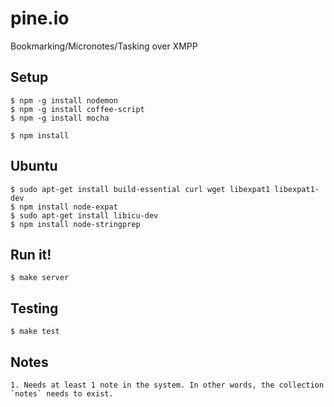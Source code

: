 pine.io
=======

Bookmarking/Micronotes/Tasking over XMPP


Setup
-----

	$ npm -g install nodemon
	$ npm -g install coffee-script
	$ npm -g install mocha

	$ npm install

Ubuntu 
------

	$ sudo apt-get install build-essential curl wget libexpat1 libexpat1-dev 
	$ npm install node-expat
	$ sudo apt-get install libicu-dev 
	$ npm install node-stringprep

Run it!
-------

	$ make server

Testing
-------

	$ make test


Notes
-----

	1. Needs at least 1 note in the system. In other words, the collection `notes` needs to exist. 